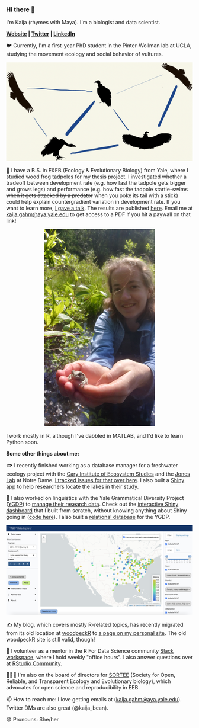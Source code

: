 ### Hi there 👋

I'm Kaija (rhymes with Maya). I'm a biologist and data scientist. 

**[Website](https://kaijagahm.netlify.app/) | [Twitter](https://twitter.com/kaija_bean) | [LinkedIn](https://www.linkedin.com/in/kaija-gahm-205890167/)**

🐦 Currently, I'm a first-year PhD student in the Pinter-Wollman lab at UCLA, studying the movement ecology and social behavior of vultures.

<p align="center">
  <img src="vultureNetwork.png" alt="A social network diagram showing silhouettes of Griffon Vultures connected by edges of varying thicknesses." width="700"/>
</p>

🐸 I have a B.S. in E&EB (Ecology & Evolutionary Biology) from Yale, where I studied wood frog tadpoles for my thesis [project](https://github.com/kaijagahm/BurstSpeed). I investigated whether a tradeoff between development rate (e.g. how fast the tadpole gets bigger and grows legs) and performance (e.g. how fast the tadpole startle-swims ~~when it gets attacked by a predator~~ when you poke its tail with a stick) could help explain countergradient variation in development rate. If you want to learn more, [I gave a talk](https://drive.google.com/file/d/1CxEaJEx65V1qLG2tahUCO8qabylamchG/view?usp=sharing). The results are published [here](https://onlinelibrary.wiley.com/doi/abs/10.1002/jez.2434). Email me at kaija.gahm@aya.yale.edu to get access to a PDF if you hit a paywall on that link!

<p align="center">
  <img src="holdingFrog.jpg" alt="Me, holding a frog during fieldwork for my B.S. thesis. This isn't a wood frog, but it's still cute!" width="300"/>
</p>

I work mostly in R, although I've dabbled in MATLAB, and I'd like to learn Python soon. 

**Some other things about me:**

🐟  I recently finished working as a database manager for a freshwater ecology project with the [Cary Institute of Ecosystem Studies](https://www.caryinstitute.org/) and the [Jones Lab](https://www3.nd.edu/~sjones20/) at Notre Dame. [I tracked issues for that over here](https://github.com/MFEh2o/db/issues). I also built a [Shiny app](https://joneslabnd.shinyapps.io/lakeLatLongFinder/) to help researchers locate the lakes in their study.

💬  I also worked on linguistics with the Yale Grammatical Diversity Project ([YGDP](https://ygdp.yale.edu/)) to [manage their research data](https://github.com/kaijagahm?tab=projects). Check out the [interactive Shiny dashboard](https://ygdp.shinyapps.io/ygdpDashboard/) that I built from scratch, without knowing anything about Shiny going in ([code here](https://github.com/kaijagahm/ygdpDashboard)). I also built a [relational database](https://github.com/kaijagahm/ygdpDB) for the YGDP.


<p align="center">
  <img src="ygdpDashboard.png" alt="A screenshot of the front page of the YGDP Dashboard I built in Shiny." width="700"/>
</p>

✍️  My blog, which covers mostly R-related topics, has recently migrated from its old location at [woodpeckR](https://thewoodpeckr.wordpress.com/) to [a page on my personal site](https://kaijagahm.netlify.app/blog.html). The old woodpeckR site is still valid, though!

🤝 I volunteer as a mentor in the R For Data Science community [Slack workspace](r4ds.io/join), where I hold weekly "office hours". I also answer questions over at [RStudio Community](https://community.rstudio.com/u/kaijabean/activity/replies). 

🧑‍🤝‍🧑 I'm also on the board of directors for [SORTEE](sortee.org) (Society for Open, Reliable, and Transparent Ecology and Evolutionary biology), which advocates for open science and reproducibility in EEB.

📫  How to reach me: I love getting emails at (kaija.gahm@aya.yale.edu). Twitter DMs are also great (@kaija_bean). 

😄  Pronouns: She/her
